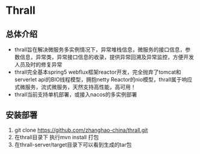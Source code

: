 # Thrall
## 总体介绍
* thrall旨在解决微服务多实例情况下，异常堆栈信息，微服务的接口信息，参数信息，异常类，异常接口信息的收录，提供异常回溯及异常监控，方便开发人员及时的修复异常
* thrall完全基本spring5 webflux框架reactor开发，完全抛弃了tomcat和serverlet api的BIO线程模型，拥抱netty Reactor的nio模型，thrall属于响应式微服务，流式微服务，天然支持高性能，高可用！
* thrall当前支持单机部署，或接入nacos的多实例部署


## 安装部署
  1. git clone https://github.com/zhanghao-china/thrall.git
  2. 在thrall目录下 执行mvn install 打包
  3. 在thrall-server/target目录下可以看到生成的tar包